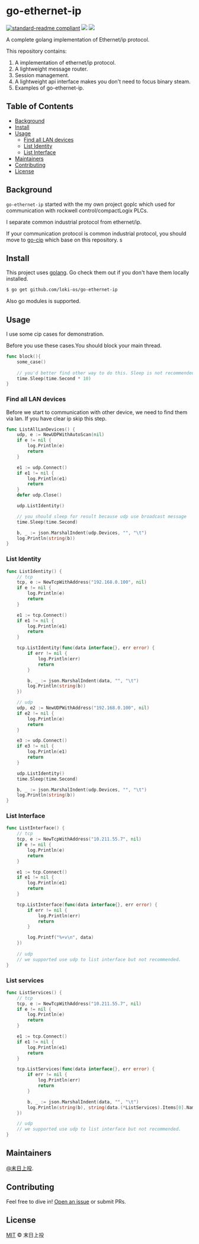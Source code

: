# go-ethernet-ip

[![standard-readme compliant](https://img.shields.io/badge/readme%20style-standard-brightgreen.svg)](https://github.com/RichardLitt/standard-readme)
[![](https://img.shields.io/github/go-mod/go-version/loki-os/go-ethernet-ip)]()
[![](https://img.shields.io/github/license/loki-os/go-ethernet-ip)]()

A complete golang implementation of Ethernet/ip protocol.

This repository contains:

1. A implementation of ethernet/ip protocol.
2. A lightweight message router.
3. Session management.
4. A lightweight api interface makes you don't need to focus binary steam.
5. Examples of go-ethernet-ip.

## Table of Contents

- [Background](#Background)
- [Install](#Install)
- [Usage](#Usage)
	- [Find all LAN devices](#Find-all-LAN-devices)
	- [List Identity](#List-Identity)
	- [List Interface](#List-Interface)
- [Maintainers](#Maintainers)
- [Contributing](#Contributing)
- [License](#License)

## Background

`go-ethernet-ip` started with the my own project goplc which used for communication with rockwell control/compactLogix PLCs.

I separate common industrial protocol from ethernet/ip.

If your communication protocol is common industrial protocol, you should move to [go-cip](https://github.com/loki-os/go-cip) which base on this repository.
s
## Install

This project uses [golang](https://golang.org/). Go check them out if you don't have them locally installed.

```sh
$ go get github.com/loki-os/go-ethernet-ip
```

Also go modules is supported.

## Usage

I use some cip cases for demonstration.

Before you use these cases.You should block your main thread.

```go
func block(){
	some_case()
	    
	// you'd better find other way to do this. Sleep is not recommended.
	time.Sleep(time.Second * 10)
}
``` 

### Find all LAN devices

Before we start to communication with other device, we need to find them via lan. If you have clear ip skip this step.

```go
func ListAllLanDevices() {
	udp, e := NewUDPWithAutoScan(nil)
	if e != nil {
		log.Println(e)
		return
	}

	e1 := udp.Connect()
	if e1 != nil {
		log.Println(e1)
		return
	}
	defer udp.Close()

	udp.ListIdentity()

	// you should sleep for result because udp use broadcast message
	time.Sleep(time.Second)

	b, _ := json.MarshalIndent(udp.Devices, "", "\t")
	log.Println(string(b))
}
```

### List Identity

```go
func ListIdentity() {
	// tcp
	tcp, e := NewTcpWithAddress("192.168.0.100", nil)
	if e != nil {
		log.Println(e)
		return
	}

	e1 := tcp.Connect()
	if e1 != nil {
		log.Println(e1)
		return
	}

	tcp.ListIdentity(func(data interface{}, err error) {
		if err != nil {
			log.Println(err)
			return
		}

		b, _ := json.MarshalIndent(data, "", "\t")
		log.Println(string(b))
	})

	// udp
	udp, e2 := NewUDPWithAddress("192.168.0.100", nil)
	if e2 != nil {
		log.Println(e)
		return
	}

	e3 := udp.Connect()
	if e3 != nil {
		log.Println(e1)
		return
	}

	udp.ListIdentity()
	time.Sleep(time.Second)

	b, _ := json.MarshalIndent(udp.Devices, "", "\t")
	log.Println(string(b))
}
```

### List Interface

```go
func ListInterface() {
	// tcp
	tcp, e := NewTcpWithAddress("10.211.55.7", nil)
	if e != nil {
		log.Println(e)
		return
	}

	e1 := tcp.Connect()
	if e1 != nil {
		log.Println(e1)
		return
	}

	tcp.ListInterface(func(data interface{}, err error) {
		if err != nil {
			log.Println(err)
			return
		}

		log.Printf("%+v\n", data)
	})
	
	// udp
	// we supported use udp to list interface but not recommended.
}
```

### List services

```go
func ListServices() {
	// tcp
	tcp, e := NewTcpWithAddress("10.211.55.7", nil)
	if e != nil {
		log.Println(e)
		return
	}

	e1 := tcp.Connect()
	if e1 != nil {
		log.Println(e1)
		return
	}

	tcp.ListServices(func(data interface{}, err error) {
		if err != nil {
			log.Println(err)
			return
		}

		b, _ := json.MarshalIndent(data, "", "\t")
		log.Println(string(b), string(data.(*ListServices).Items[0].Name))
	})

	// udp
	// we supported use udp to list interface but not recommended.
}
```

## Maintainers

[@末日上投](https://github.com/MiguelValentine).

## Contributing

Feel free to dive in! [Open an issue](https://github.com/loki-os/go-ethernet-ip/issues/new) or submit PRs.

## License

[MIT](LICENSE) © 末日上投